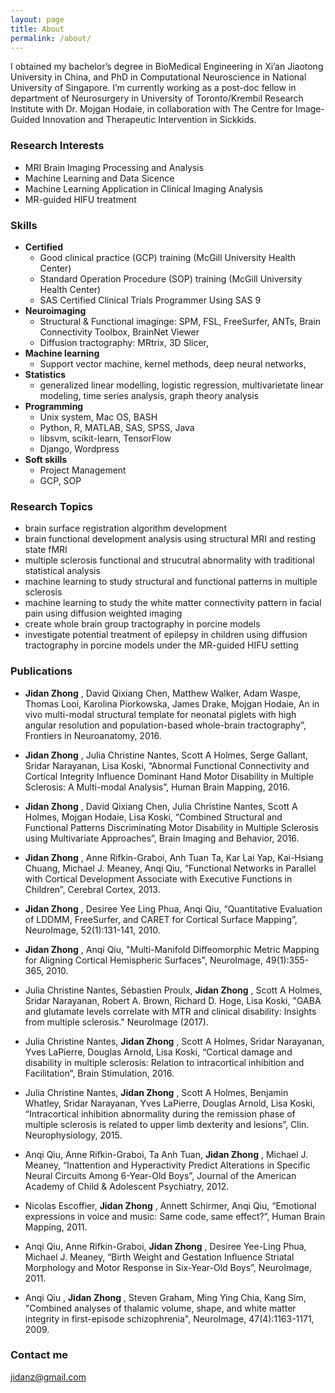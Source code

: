 ```yaml
---
layout: page
title: About
permalink: /about/
---
```


I obtained my bachelor’s degree in BioMedical Engineering in Xi’an Jiaotong University in China, and PhD in Computational Neuroscience in National University of Singapore. I’m currently working as a post-doc fellow in department of Neurosurgery in University of Toronto/Krembil Research Institute with Dr. Mojgan Hodaie, in collaboration with The Centre for Image-Guided Innovation and Therapeutic Intervention in Sickkids.

### Research Interests

* MRI Brain Imaging Processing and Analysis
* Machine Learning and Data Sicence
* Machine Learning Application in Clinical Imaging Analysis
* MR-guided HIFU treatment

### Skills

* **Certified**
  + Good clinical practice (GCP) training (McGill University Health Center)
  + Standard Operation Procedure (SOP) training (McGill University Health Center)
  + SAS Certified Clinical Trials Programmer Using SAS 9
* **Neuroimaging** 
  + Structural & Functional imaginge: SPM, FSL, FreeSurfer, ANTs, Brain Connectivity Toolbox, BrainNet Viewer
  + Diffusion tractography: MRtrix, 3D Slicer, 
* **Machine learning**
  + Support vector machine, kernel methods, deep neural networks, 
* **Statistics**  
  + generalized linear modelling, logistic regression, multivarietate linear modeling, time series analysis, graph theory analysis
* **Programming**
  + Unix system, Mac OS, BASH
  + Python, R, MATLAB, SAS, SPSS, Java
  + libsvm, scikit-learn, TensorFlow
  + Django, Wordpress
* **Soft skills**
  + Project Management
  + GCP, SOP


### Research Topics

* brain surface registration algorithm development
* brain functional development analysis using structural MRI and resting state fMRI
* multiple sclerosis functional and strucutral abnormality with traditional statistical analysis
* machine learning to study structural and functional patterns in multiple sclerosis 
* machine learning to study the white matter connectivity pattern in facial pain using diffusion weighted imaging
* create whole brain group tractography in porcine models 
* investigate potential treatment of epilepsy in children using diffusion tractography in porcine models under the MR-guided HIFU setting

### Publications

*	**Jidan Zhong**	, David Qixiang Chen, Matthew Walker, Adam Waspe, Thomas Looi, Karolina Piorkowska, James Drake, Mojgan Hodaie, An in vivo multi-modal structural template for neonatal piglets with high angular resolution and population-based whole-brain tractography”, Frontiers in Neuroanatomy, 2016.

*	**Jidan Zhong**	, Julia Christine Nantes, Scott A Holmes, Serge Gallant, Sridar Narayanan, Lisa Koski, “Abnormal Functional Connectivity and Cortical Integrity Influence Dominant Hand Motor Disability in Multiple Sclerosis: A Multi-modal Analysis”, Human Brain Mapping, 2016.

*	**Jidan Zhong**	, David Qixiang Chen, Julia Christine Nantes, Scott A Holmes, Mojgan Hodaie, Lisa Koski, “Combined Structural and Functional Patterns Discriminating Motor Disability in Multiple Sclerosis using Multivariate Approaches”, Brain Imaging and Behavior, 2016.

*	**Jidan Zhong**	, Anne Rifkin-Graboi, Anh Tuan Ta, Kar Lai Yap, Kai-Hsiang Chuang, Michael J. Meaney, Anqi Qiu, “Functional Networks in Parallel with Cortical Development Associate with Executive Functions in Children”, Cerebral Cortex, 2013.

*	**Jidan Zhong**	, Desiree Yee Ling Phua, Anqi Qiu, “Quantitative Evaluation of LDDMM, FreeSurfer, and CARET for Cortical Surface Mapping”, NeuroImage, 52(1):131-141, 2010.

*	**Jidan Zhong**	, Anqi Qiu, "Multi-Manifold Diffeomorphic Metric Mapping for Aligning Cortical Hemispheric Surfaces", NeuroImage, 49(1):355-365, 2010.

* Julia Christine Nantes, Sébastien Proulx, **Jidan Zhong**	, Scott A Holmes, Sridar Narayanan, Robert A. Brown, Richard D. Hoge, Lisa Koski, "GABA and glutamate levels correlate with MTR and clinical disability: Insights from multiple sclerosis." NeuroImage (2017).

*	Julia Christine Nantes, **Jidan Zhong**	, Scott A Holmes, Sridar Narayanan, Yves LaPierre, Douglas Arnold, Lisa Koski, “Cortical damage and disability in multiple sclerosis: Relation to intracortical inhibition and Facilitation”, Brain Stimulation, 2016.

*	Julia Christine Nantes, **Jidan Zhong**	, Scott A Holmes, Benjamin Whatley,  Sridar Narayanan, Yves LaPierre, Douglas Arnold, Lisa Koski, “Intracortical inhibition abnormality during the remission phase of multiple sclerosis is related to upper limb dexterity and lesions”, Clin. Neurophysiology, 2015.

*	Anqi Qiu, Anne Rifkin-Graboi, Ta Anh Tuan, **Jidan Zhong**	, Michael J. Meaney, “Inattention and Hyperactivity Predict Alterations in Specific Neural Circuits Among 6-Year-Old Boys”, Journal of the American Academy of Child & Adolescent Psychiatry, 2012.

*	Nicolas Escoffier, **Jidan Zhong**	, Annett Schirmer, Anqi Qiu, “Emotional expressions in voice and music: Same code, same effect?”, Human Brain Mapping, 2011.

*	Anqi Qiu, Anne Rifkin-Graboi, **Jidan Zhong**	, Desiree Yee-Ling Phua, Michael J. Meaney, “Birth Weight and Gestation Influence Striatal Morphology and Motor Response in Six-Year-Old Boys”, NeuroImage, 2011.

*	Anqi Qiu , **Jidan Zhong**	, Steven Graham, Ming Ying Chia, Kang Sim, "Combined analyses of thalamic volume, shape, and white matter integrity in first-episode schizophrenia", NeuroImage, 47(4):1163-1171, 2009.


### Contact me

[jidanz@gmail.com](mailto:jidanz@gmail.com)